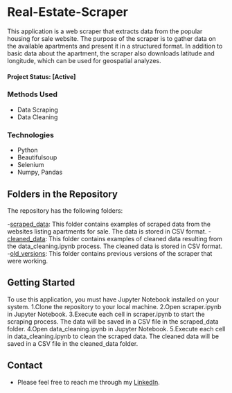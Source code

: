 # Real-Estate-Scraper
This application is a web scraper that extracts data from the popular housing for sale website. The purpose of the scraper is to gather data on the available apartments and present it in a structured format. In addition to basic data about the apartment, the scraper also downloads latitude and longitude, which can be used for geospatial  analyzes.

#### Project Status: [Active]

### Methods Used
* Data Scraping
* Data Cleaning

### Technologies
* Python
* Beautifulsoup 
* Selenium 
* Numpy, Pandas

## Folders in the Repository
The repository has the following folders:

-[scraped_data](scraped_data): This folder contains examples of scraped data from the websites listing apartments for sale. The data is stored in CSV format.
-[cleaned_data](cleaned_data): This folder contains examples of cleaned data resulting from the data_cleaning.ipynb process. The cleaned data is stored in CSV format.
-[old_versions](old_versions): This folder contains previous versions of the scraper that were working.


## Getting Started
To use this application, you must have Jupyter Notebook installed on your system.
1.Clone the repository to your local machine.
2.Open scraper.ipynb in Jupyter Notebook.
3.Execute each cell in scraper.ipynb to start the scraping process. The data will be saved in a CSV file in the scraped_data folder.
4.Open data_cleaning.ipynb in Jupyter Notebook.
5.Execute each cell in data_cleaning.ipynb to clean the scraped data. The cleaned data will be saved in a CSV file in the cleaned_data folder.

## Contact
* Please feel free to reach me through my [LinkedIn](http://linkedin.com/in/dominikdawiec/).  
